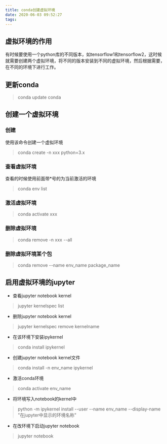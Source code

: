 ```yaml
---
title: conda创建虚拟环境
date: 2020-06-03 09:52:27
tags:
---
```

## 虚拟环境的作用
有时候要使用一个python库的不同版本，如tensorflow1和tensorflow2，这时候就需要创建两个虚拟环境，将不同的版本安装到不同的虚拟环境，然后根据需要，在不同的环境下进行工作。
## 更新conda
> conda update conda

## 创建一个虚拟环境
### 创建
使用该命令创建一个虚拟环境

> conda create -n xxx python=3.x
### 查看虚拟环境
查看的时候使用前面带*号的为当前激活的环境

> conda env list
### 激活虚拟环境
> conda activate xxx
### 删除虚拟环境
> conda remove -n xxx --all
### 删除虚拟环境某个包
> conda remove --name env_name package_name
## 启用虚拟环境的jupyter
* 查看jupyter notebook kernel
> jupyter kernelspec list
* 删除jupyter notebook kernel
> jupyter kernelspec remove kernelname
* 在该环境下安装ipykernel
> conda install ipykernel
* 创建jupyter notebook kernel文件
> conda install -n env_name ipykernel
* 激活conda环境
> conda activate env_name
* 将环境写入notebook的kernel中
> python -m ipykernel install --user --name env_name --display-name "在jupyter中显示的环境名称"
* 在改环境下启动jupyter notebook
> jupyter notebook
